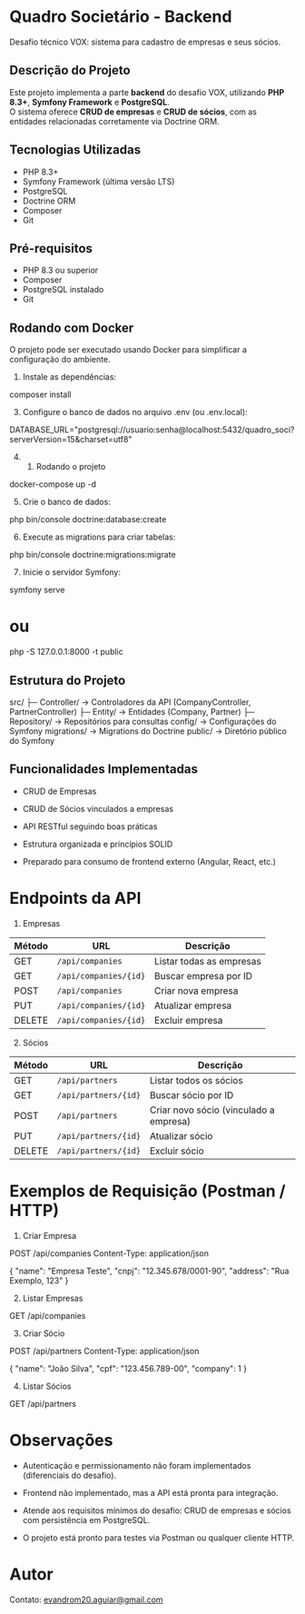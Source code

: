 # Quadro Societário - Backend

Desafio técnico VOX: sistema para cadastro de empresas e seus sócios.

## Descrição do Projeto

Este projeto implementa a parte **backend** do desafio VOX, utilizando **PHP 8.3+**, **Symfony Framework** e **PostgreSQL**.  
O sistema oferece **CRUD de empresas** e **CRUD de sócios**, com as entidades relacionadas corretamente via Doctrine ORM.

## Tecnologias Utilizadas

- PHP 8.3+
- Symfony Framework (última versão LTS)
- PostgreSQL
- Doctrine ORM
- Composer
- Git

## Pré-requisitos

- PHP 8.3 ou superior
- Composer
- PostgreSQL instalado
- Git

## Rodando com Docker

O projeto pode ser executado usando Docker para simplificar a configuração do ambiente.



1. Instale as dependências:

composer install

3. Configure o banco de dados no arquivo .env (ou .env.local):

DATABASE_URL="postgresql://usuario:senha@localhost:5432/quadro_soci?serverVersion=15&charset=utf8"

4. 1. Rodando o projeto

docker-compose up -d

5. Crie o banco de dados:

php bin/console doctrine:database:create

6. Execute as migrations para criar tabelas:

php bin/console doctrine:migrations:migrate


7. Inicie o servidor Symfony:

symfony serve
# ou
php -S 127.0.0.1:8000 -t public


## Estrutura do Projeto

src/
 ├─ Controller/       → Controladores da API (CompanyController, PartnerController)
 ├─ Entity/           → Entidades (Company, Partner)
 ├─ Repository/       → Repositórios para consultas
config/                → Configurações do Symfony
migrations/            → Migrations do Doctrine
public/                → Diretório público do Symfony


## Funcionalidades Implementadas

- CRUD de Empresas

- CRUD de Sócios vinculados a empresas

- API RESTful seguindo boas práticas

- Estrutura organizada e princípios SOLID

- Preparado para consumo de frontend externo (Angular, React, etc.)

# Endpoints da API

1. Empresas

| Método | URL                   | Descrição                |
| ------ | --------------------- | ------------------------ |
| GET    | `/api/companies`      | Listar todas as empresas |
| GET    | `/api/companies/{id}` | Buscar empresa por ID    |
| POST   | `/api/companies`      | Criar nova empresa       |
| PUT    | `/api/companies/{id}` | Atualizar empresa        |
| DELETE | `/api/companies/{id}` | Excluir empresa          |

2. Sócios

| Método | URL                  | Descrição                              |
| ------ | -------------------- | -------------------------------------- |
| GET    | `/api/partners`      | Listar todos os sócios                 |
| GET    | `/api/partners/{id}` | Buscar sócio por ID                    |
| POST   | `/api/partners`      | Criar novo sócio (vinculado a empresa) |
| PUT    | `/api/partners/{id}` | Atualizar sócio                        |
| DELETE | `/api/partners/{id}` | Excluir sócio                          |

# Exemplos de Requisição (Postman / HTTP)

1. Criar Empresa

POST /api/companies
Content-Type: application/json

{
  "name": "Empresa Teste",
  "cnpj": "12.345.678/0001-90",
  "address": "Rua Exemplo, 123"
}

2. Listar Empresas

GET /api/companies


3. Criar Sócio

POST /api/partners
Content-Type: application/json

{
  "name": "João Silva",
  "cpf": "123.456.789-00",
  "company": 1
}


4. Listar Sócios

GET /api/partners


# Observações

- Autenticação e permissionamento não foram implementados (diferenciais do desafio).

- Frontend não implementado, mas a API está pronta para integração.

- Atende aos requisitos mínimos do desafio: CRUD de empresas e sócios com persistência em PostgreSQL.

- O projeto está pronto para testes via Postman ou qualquer cliente HTTP.

# Autor

Contato: evandrom20.aguiar@gmail.com